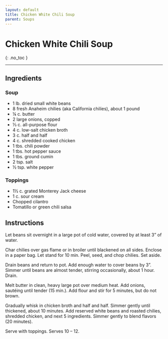 ```yaml
---
layout: default
title: Chicken White Chili Soup
parent: Soups
---
```


# Chicken White Chili Soup
{: .no_toc }

---

## Ingredients
### Soup
<ul>
	<li>1 lb. dried small white beans</li>
	<li>8 fresh Anaheim chilies (aka California chilies), about 1 pound</li>
	<li>¼ c. butter</li>
	<li>2 large onions, copped</li>
	<li>⅓ c. all-purpose flour</li>
	<li>4 c. low-salt chicken broth</li>
	<li>3 c. half and half</li>
	<li>4 c. shredded cooked chicken</li>
	<li>1 tbs. chili powder</li>
	<li>1 tbs. hot pepper sauce</li>
	<li>1 tbs. ground cumin</li>
	<li>2 tsp. salt</li>
	<li>½ tsp. white pepper</li>
</ul>

### Toppings
<ul>
	<li>1½ c. grated Monterey Jack cheese</li>
	<li>1 c. sour cream</li>
	<li>Chopped cilantro</li>
	<li>Tomatillo or green chili salsa</li>
</ul>

## Instructions
Let beans sit overnight in a large pot of cold water, covered by at least 3” of water.

Char chilies over gas flame or in broiler until blackened on all sides. Enclose in a paper bag. Let stand for 10 min. Peel, seed, and chop chilies. Set aside.

Drain beans and return to pot. Add enough water to cover beans by 3”. Simmer until beans are almost tender, stirring occasionally, about 1 hour. Drain.

Melt butter in clean, heavy large pot over medium heat. Add onions, sautéing until tender (15 min.). Add flour and stir for 5 minutes, but do not brown.

Gradually whisk in chicken broth and half and half. Simmer gently until thickened, about 10 minutes. Add reserved white beans and roasted chilies, shredded chicken, and next 5 ingredients. Simmer gently to blend flavors (20 minutes).

Serve with toppings. Serves 10 – 12.